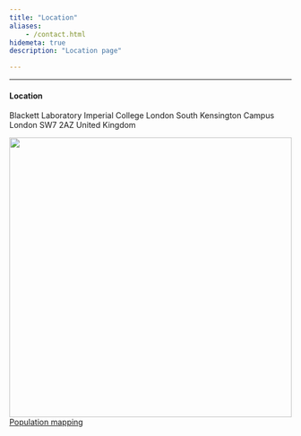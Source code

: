 ```yaml
---
title: "Location"
aliases:
    - /contact.html
hidemeta: true
description: "Location page"

---
```


---
#### Location
Blackett Laboratory
Imperial College London
South Kensington Campus
London SW7 2AZ
United Kingdom

<img width="100%" height="500" frameborder="0" scrolling="no" marginheight="0" marginwidth="0" src="https://maps.google.com/maps?width=100%25&amp;height=500&amp;hl=en&amp;q=Blackett%20Laboratory,%20Imperial%20College%20London,%20London%20SW7%202AZ+(Blackett%20Laboratory,%20Imperial%20College%20London)&amp;t=&amp;z=13&amp;ie=UTF8&amp;iwloc=B&amp;output=embed"><a href="https://www.maps.ie/population/">Population mapping</a></img>


